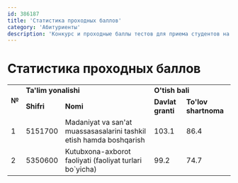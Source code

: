 ```yaml
---
id: 386187
title: 'Статистика проходных баллов'
category: 'Абитуриенты'
description: 'Конкурс и проходные баллы тестов для приема студентов на бакалаврские направления высших учебных заведений'
---
```


# Статистика проходных баллов

<table>
  <tbody>
    <tr>
      <td class="text-center" rowspan="2"><strong>№</strong></td>
      <td class="text-center" colspan="2"><strong>Ta'lim yonalishi</strong></td>
      <td class="text-center" colspan="2"><strong>O'tish bali</strong></td>
    </tr>
    <tr>
      <td class="text-center"><strong>Shifri</strong></td>
      <td class="text-center"><strong>Nomi</strong></td>
      <td class="text-center"><strong>Davlat granti</strong></td>
      <td class="text-center"><strong>To'lov shartnoma</strong></td>
    </tr>
    <tr>
      <td class="text-center">1</td>
      <td class="text-center">5151700</td>
      <td class="text-center">Madaniyat va san'at muassasasalarini tashkil etish hamda boshqarish</td>
      <td class="text-center">103.1</td>
      <td class="text-center">86.4</td>
    </tr>
    <tr>
      <td class="text-center">2</td>
      <td class="text-center">5350600</td>
      <td class="text-center">Kutubxona-axborot faoliyati (faoliyat turlari bo`yicha)</td>
      <td class="text-center">99.2</td>
      <td class="text-center">74.7</td>
    </tr>
  </tbody>
</table>
